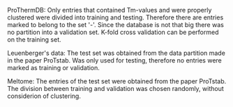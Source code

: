 ProThermDB:
Only entries that contained Tm-values and were properly clustered were divided into training and testing. Therefore there are entries marked to belong to the set '-'. Since the database is not that big there was no partition into a validation set. K-fold cross validation can be performed on the training set.

Leuenberger's data:
The test set was obtained from the data partition made in the paper ProTstab. Was only used for testing, therefore no entries were marked as training or validation.

Meltome:
The entries of the test set were obtained from the paper ProTstab. The division between training and validation was chosen randomly, without considerion of clustering.
